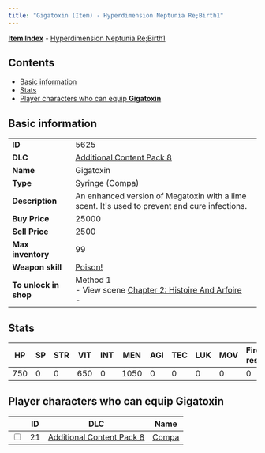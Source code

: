 ```yaml
---
title: "Gigatoxin (Item) - Hyperdimension Neptunia Re;Birth1"
---
```


[**Item Index**](/neptunia/rb1/item/index.html) - [Hyperdimension Neptunia Re;Birth1](/neptunia/rb1)

## Contents

- [Basic information](#basic-information)
- [Stats](#stats)
- [Player characters who can equip **Gigatoxin**](#player-characters-who-can-equip-gigatoxin)

## Basic information

|   |   |
| -- | -- |
| **ID** | 5625 |
| **DLC** | [Additional Content Pack 8](/neptunia/rb1/dlc/17-pack8.html) |
| **Name** | Gigatoxin |
| **Type** | Syringe (Compa) |
| **Description** | An enhanced version of Megatoxin with a lime scent. It's used to prevent and cure infections. |
| **Buy Price** | 25000 |
| **Sell Price** | 2500 |
| **Max inventory** | 99 |
| **Weapon skill** | [Poison!](/neptunia/rb1/skill/17-3102-poison.html) |
| **To unlock in shop** | Method 1<br />- View scene [Chapter 2: Histoire And Arfoire](/neptunia/rb1/scene/1-201-chapter-2-histoire-and-arfoire.html)<br />-  |


## Stats

| HP | SP | STR | VIT | INT | MEN | AGI | TEC | LUK | MOV | Fire res. | Ice res. | Wind res. | Lightning res. |
| -- | -- | --- | --- | --- | --- | --- | --- | --- | --- | --------- | -------- | --------- | -------------- |
| 750 | 0 | 0 | 650 | 0 | 1050 | 0 | 0 | 0 | 0 | 0 | 0 | 0 | 0 |


## Player characters who can equip **Gigatoxin**

|    | ID | DLC | Name |
| -- | -- | --- | ---- |
| <input type="checkbox" id="rb1-player-17-21" class="trackbox" /> | 21 | [Additional Content Pack 8](/neptunia/rb1/dlc/17-pack8.html) | [Compa](/neptunia/rb1/player/17-21-compa.html) |
